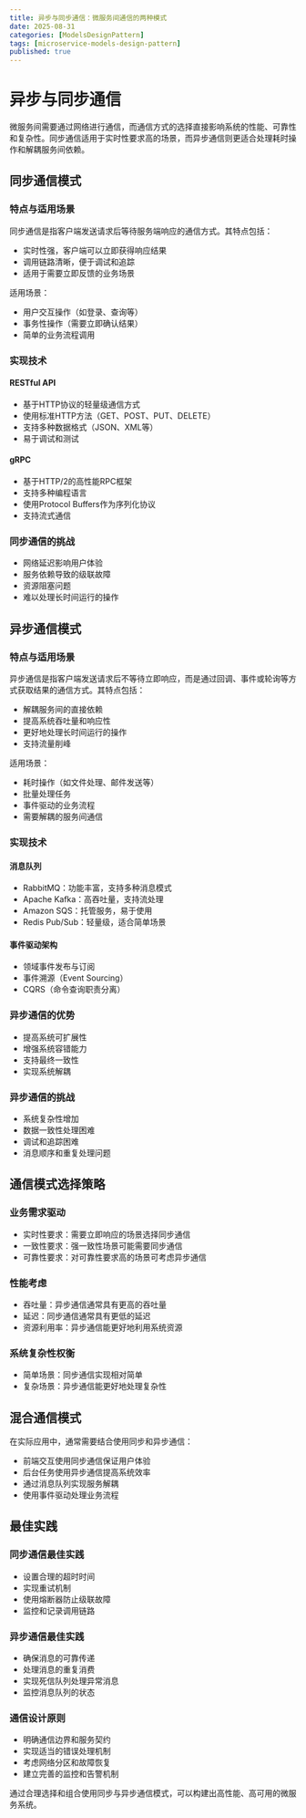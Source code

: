 ```yaml
---
title: 异步与同步通信：微服务间通信的两种模式
date: 2025-08-31
categories: [ModelsDesignPattern]
tags: [microservice-models-design-pattern]
published: true
---
```


# 异步与同步通信

微服务间需要通过网络进行通信，而通信方式的选择直接影响系统的性能、可靠性和复杂性。同步通信适用于实时性要求高的场景，而异步通信则更适合处理耗时操作和解耦服务间依赖。

## 同步通信模式

### 特点与适用场景
同步通信是指客户端发送请求后等待服务端响应的通信方式。其特点包括：
- 实时性强，客户端可以立即获得响应结果
- 调用链路清晰，便于调试和追踪
- 适用于需要立即反馈的业务场景

适用场景：
- 用户交互操作（如登录、查询等）
- 事务性操作（需要立即确认结果）
- 简单的业务流程调用

### 实现技术
#### RESTful API
- 基于HTTP协议的轻量级通信方式
- 使用标准HTTP方法（GET、POST、PUT、DELETE）
- 支持多种数据格式（JSON、XML等）
- 易于调试和测试

#### gRPC
- 基于HTTP/2的高性能RPC框架
- 支持多种编程语言
- 使用Protocol Buffers作为序列化协议
- 支持流式通信

### 同步通信的挑战
- 网络延迟影响用户体验
- 服务依赖导致的级联故障
- 资源阻塞问题
- 难以处理长时间运行的操作

## 异步通信模式

### 特点与适用场景
异步通信是指客户端发送请求后不等待立即响应，而是通过回调、事件或轮询等方式获取结果的通信方式。其特点包括：
- 解耦服务间的直接依赖
- 提高系统吞吐量和响应性
- 更好地处理长时间运行的操作
- 支持流量削峰

适用场景：
- 耗时操作（如文件处理、邮件发送等）
- 批量处理任务
- 事件驱动的业务流程
- 需要解耦的服务间通信

### 实现技术
#### 消息队列
- RabbitMQ：功能丰富，支持多种消息模式
- Apache Kafka：高吞吐量，支持流处理
- Amazon SQS：托管服务，易于使用
- Redis Pub/Sub：轻量级，适合简单场景

#### 事件驱动架构
- 领域事件发布与订阅
- 事件溯源（Event Sourcing）
- CQRS（命令查询职责分离）

### 异步通信的优势
- 提高系统可扩展性
- 增强系统容错能力
- 支持最终一致性
- 实现系统解耦

### 异步通信的挑战
- 系统复杂性增加
- 数据一致性处理困难
- 调试和追踪困难
- 消息顺序和重复处理问题

## 通信模式选择策略

### 业务需求驱动
- 实时性要求：需要立即响应的场景选择同步通信
- 一致性要求：强一致性场景可能需要同步通信
- 可靠性要求：对可靠性要求高的场景可考虑异步通信

### 性能考虑
- 吞吐量：异步通信通常具有更高的吞吐量
- 延迟：同步通信通常具有更低的延迟
- 资源利用率：异步通信能更好地利用系统资源

### 系统复杂性权衡
- 简单场景：同步通信实现相对简单
- 复杂场景：异步通信能更好地处理复杂性

## 混合通信模式

在实际应用中，通常需要结合使用同步和异步通信：
- 前端交互使用同步通信保证用户体验
- 后台任务使用异步通信提高系统效率
- 通过消息队列实现服务解耦
- 使用事件驱动处理业务流程

## 最佳实践

### 同步通信最佳实践
- 设置合理的超时时间
- 实现重试机制
- 使用熔断器防止级联故障
- 监控和记录调用链路

### 异步通信最佳实践
- 确保消息的可靠传递
- 处理消息的重复消费
- 实现死信队列处理异常消息
- 监控消息队列的状态

### 通信设计原则
- 明确通信边界和服务契约
- 实现适当的错误处理机制
- 考虑网络分区和故障恢复
- 建立完善的监控和告警机制

通过合理选择和组合使用同步与异步通信模式，可以构建出高性能、高可用的微服务系统。